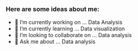 ### Here are some ideas about me:

- 🔭 I’m currently working on ... Data Analysis
- 🌱 I’m currently learning ... Data visualization
- 👯 I’m looking to collaborate on ... Data analysis
- 💬 Ask me about ... Data analysis


<!--
### Hi there 👋
**zalshawi/zalshawi** is a ✨ _special_ ✨ repository because its `README.md` (this file) appears on your GitHub profile.

- 🔭 I’m currently working on ... Udacity Data Analyst Nanodegree
- 🌱 I’m currently learning ... Data Visualization
- 👯 I’m looking to collaborate on ... Data Analysis
- 🤔 I’m looking for help with ... AI
- 💬 Ask me about ... Telecommunication Engineer, Data Analyst
- 📫 How to reach me: ... [LinkedIn](https://www.linkedin.com/in/ziyad-alshawi/)
- 😄 Pronouns: ... he/him
- ⚡ Fun fact: ... 
-->

